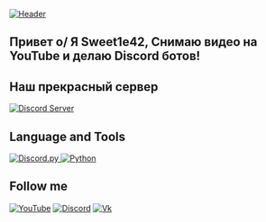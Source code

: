 [![Header](https://github.com/Sweet1e42/Sweet1e42/blob/main/Assets/VK.png)](https://discord.gg/CWsuHRadJX)

## Привет o/ Я Sweet1e42, Снимаю видео на YouTube и делаю Discord ботов!

## Наш прекрасный сервер
<a href="https://discord.gg/CWsuHRadJX">
   <img src="https://discordapp.com/api/guilds/793509592378114078/widget.png?style=banner2" alt="Discord Server">
</a>

## Language and Tools
<a href="https://github.com/Rapptz/discord.py">
   <img src="https://img.shields.io/badge/DISCORD.PY-1.7.3-3296ff?style=for-the-badge&logo=discord&logoColor=FFFFFF" alt="Discord.py">
</a>
<a href="https://www.python.org/">
   <img src="https://img.shields.io/badge/PYTHON-3.9.1-3296ff?style=for-the-badge&logo=python&logoColor=FFFFFF" alt="Python">
</a>


## Follow me
[![YouTube](https://img.shields.io/badge/YouTube-3296ff?style=for-the-badge&logo=YouTUbe&logoColor=FFFFFF)](https://www.youtube.com/channel/UC2Ic2J17SP4jJkFxuMLy4qQ)
[![Discord](https://img.shields.io/badge/DISCORD-3296ff?style=for-the-badge&logo=discord&logoColor=FFFFFF)](https://discord.gg/CWsuHRadJX)
[![Vk](https://img.shields.io/badge/VKONTAKTE-3296ff?style=for-the-badge&logo=Vk&logoColor=FFFFFF)](https://vk.com/sweet1e42dev)